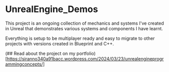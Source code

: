 # UnrealEngine_Demos
This project is an ongoing collection of mechanics and systems I've created in Unreal that demonstrates various systems and components I have learnt.

Everything is setup to be multiplayer ready and easy to migrate to other projects with versions created in Blueprint and C++.

(## Read about the project on my portfolio)[https://siranno340a91bacc.wordpress.com/2024/03/23/unrealengineprogrammingconcepts/]
